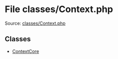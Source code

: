 File classes/Context.php
=========

Source: [classes/Context.php](https://github.com/PrestaShop/PrestaShop/blob/1.5.0.9/classes/Context.php)


Classes
-------

* [ContextCore](class.ContextCore.md)

